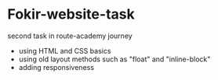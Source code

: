 # Fokir-website-task

second task in route-academy journey

- using HTML and CSS basics
- using old layout methods such as "float" and "inline-block"
- adding responsiveness 
